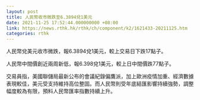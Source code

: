 ```yaml
---
layout: post
title: 人民幣收市微跌至6.3894兌1美元
date: 2021-11-25 17:52:44.000000000 +08:00
link: https://news.rthk.hk/rthk/ch/component/k2/1621433-20211125.htm
categories: rthk
---
```


人民幣兌美元收市微跌，報6.3894兌1美元，較上交易日下跌17點子。

人民幣中間價創近兩周新低，報6.398兌1美元，較上日中間價跌77點子。

交易員指，美國聯儲局最新公布的會議紀錄偏鷹派，加上歐洲疫情加重、經濟數據表現較佳，美元受支持維持高位整固。而人民幣則受年底結匯影響持續強勢，調整幅度較為有限，預料人民幣匯率指數持續上升。
